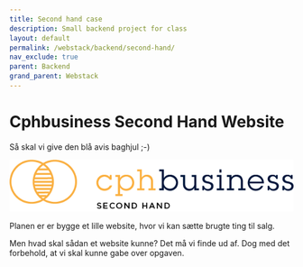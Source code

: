 ```yaml
---
title: Second hand case
description: Small backend project for class
layout: default
permalink: /webstack/backend/second-hand/
nav_exclude: true
parent: Backend
grand_parent: Webstack
---
```



# Cphbusiness Second Hand Website

Så skal vi give den blå avis baghjul ;-)

![Second Hand](./images/secondhand.png)

Planen er er bygge et lille website, hvor vi kan sætte brugte ting til salg.

Men hvad skal sådan et website kunne? Det må vi finde ud af. Dog med det forbehold, at vi skal kunne gabe over opgaven.
